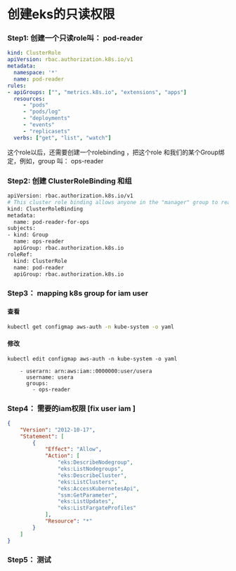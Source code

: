# 创建eks的只读权限

### Step1: 创建一个只读role叫： pod-reader
```yaml
kind: ClusterRole
apiVersion: rbac.authorization.k8s.io/v1
metadata:
  namespace: '*'
  name: pod-reader
rules:
- apiGroups: ["", "metrics.k8s.io", "extensions", "apps"]  
  resources: 
     - "pods"      
     - "pods/log"
     - "deployments"
     - "events"
     - "replicasets"
  verbs: ["get", "list", "watch"]

```


这个role以后，还需要创建一个rolebinding ，把这个role 和我们的某个Group绑定，例如，group 叫： ops-reader

### Step2: 创建 ClusterRoleBinding 和组

```bash
apiVersion: rbac.authorization.k8s.io/v1
# This cluster role binding allows anyone in the "manager" group to read secrets in any namespace.
kind: ClusterRoleBinding
metadata:
  name: pod-reader-for-ops
subjects:
- kind: Group
  name: ops-reader
  apiGroup: rbac.authorization.k8s.io
roleRef:
  kind: ClusterRole
  name: pod-reader
  apiGroup: rbac.authorization.k8s.io
```

### Step3： mapping k8s group for iam user

#### 查看
```bash
kubectl get configmap aws-auth -n kube-system -o yaml
```

#### 修改
```
kubectl edit configmap aws-auth -n kube-system -o yaml
```

```
    - userarn: arn:aws:iam::0000000:user/usera
      username: usera
      groups:
        - ops-reader
```


### Step4： 需要的iam权限 [fix user iam ]
```json
{
    "Version": "2012-10-17",
    "Statement": [
        {
            "Effect": "Allow",
            "Action": [
                "eks:DescribeNodegroup",
                "eks:ListNodegroups",
                "eks:DescribeCluster",
                "eks:ListClusters",
                "eks:AccessKubernetesApi",
                "ssm:GetParameter",
                "eks:ListUpdates",
                "eks:ListFargateProfiles"
            ],
            "Resource": "*"
        }
    ]
}
```


### Step5： 测试